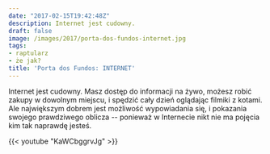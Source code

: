 ```yaml
---
date: "2017-02-15T19:42:48Z"
description: Internet jest cudowny.
draft: false
image: /images/2017/porta-dos-fundos-internet.jpg
tags:
- raptularz
- że jak?
title: 'Porta dos Fundos: INTERNET'
---
```


Internet jest cudowny. Masz dostęp do informacji na żywo, możesz robić zakupy w
dowolnym miejscu, i spędzić cały dzień oglądając filmiki z kotami. Ale
największym dobrem jest możliwość wypowiadania się, i pokazania swojego
prawdziwego oblicza -- ponieważ w Internecie nikt nie ma pojęcia kim tak
naprawdę jesteś.

<!--more-->

{{< youtube "KaWCbggrvJg" >}}
